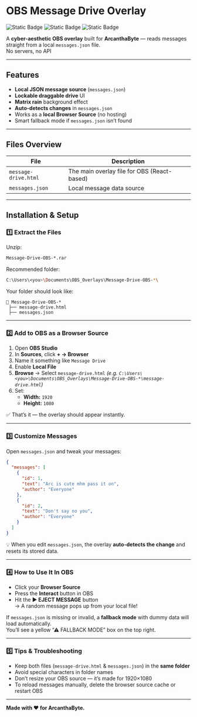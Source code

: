 # OBS Message Drive Overlay

![Static Badge](https://img.shields.io/badge/OBS-Overlay-blue?logo=obsstudio)
![Static Badge](https://img.shields.io/badge/Resolution-1920x1080-green)
![Static Badge](https://img.shields.io/badge/Status-Ready%20to%20Use-success)

A **cyber-aesthetic OBS overlay** built for **ArcanthaByte** — reads messages straight from a local `messages.json` file.  
No servers, no API 

---

## Features
 
-  **Local JSON message source** (`messages.json`)  
-  **Lockable draggable drive** UI  
-  **Matrix rain** background effect  
-  **Auto-detects changes** in `messages.json`  
-  Works as a **local Browser Source** (no hosting)  
-  Smart fallback mode if `messages.json` isn’t found  

---

##  Files Overview

| File | Description |
|------|--------------|
| `message-drive.html` | The main overlay file for OBS (React-based) |
| `messages.json` | Local message data source |

---

## Installation & Setup

### 1️⃣ Extract the Files

Unzip:
```bash
Message-Drive-OBS-*.rar
```

Recommended folder:
```bash
C:\Users\<you>\Documents\OBS_Overlays\Message-Drive-OBS-*\
```

Your folder should look like:
```
📁 Message-Drive-OBS-*
 ├── message-drive.html
 ├── messages.json
```

---

### 2️⃣ Add to OBS as a Browser Source

1. Open **OBS Studio**
2. In **Sources**, click **+ → Browser**
3. Name it something like `Message Drive`
4. Enable **Local File**
5. **Browse** → Select `message-drive.html`
   *(e.g. `C:\Users\<you>\Documents\OBS_Overlays\Message-Drive-OBS-*\message-drive.html`)*  
6. Set:
   - **Width:** `1920`  
   - **Height:** `1080`

✅ That’s it — the overlay should appear instantly.

---

### 3️⃣ Customize Messages

Open `messages.json` and tweak your messages:

```json
{
  "messages": [
    {
      "id": 1,
      "text": "Arc is cute mhm pass it on",
      "author": "Everyone"
    },
    {
      "id": 2,
      "text": "Don't say no you",
      "author": "Everyone"
    }
  ]
}
```

💡 When you edit `messages.json`, the overlay **auto-detects the change** and resets its stored data.

---

### 4️⃣ How to Use It In OBS

- Click your **Browser Source**
- Press the **Interact** button in OBS
- Hit the **▶ EJECT MESSAGE** button  
  → A random message pops up from your local file!  

If `messages.json` is missing or invalid, a **fallback mode** with dummy data will load automatically.  
You’ll see a yellow “⚠ FALLBACK MODE” box on the top right.

---

### 5️⃣ Tips & Troubleshooting

- Keep both files (`message-drive.html` & `messages.json`) in the **same folder**  
- Avoid special characters in folder names  
- Don’t resize your OBS source — it’s made for 1920×1080  
- To reload messages manually, delete the browser source cache or restart OBS  

---

**Made with ❤️ for ArcanthaByte.**  
